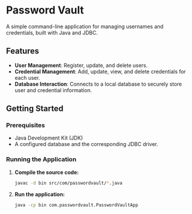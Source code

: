 # Password Vault

A simple command-line application for managing usernames and credentials, built with Java and JDBC.

## Features

*   **User Management**: Register, update, and delete users.
*   **Credential Management**: Add, update, view, and delete credentials for each user.
*   **Database Interaction**: Connects to a local database to securely store user and credential information.

## Getting Started

### Prerequisites

*   Java Development Kit (JDK)
*   A configured database and the corresponding JDBC driver.

### Running the Application

1.  **Compile the source code:**
    ```sh
    javac -d bin src/com/passwordvault/*.java
    ```
2.  **Run the application:**
    ```sh
    java -cp bin com.passwordvault.PasswordVaultApp
    ``` 